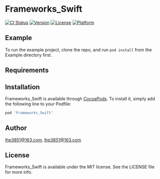 # Frameworks_Swift

[![CI Status](https://img.shields.io/travis/lhp3851@163.com/Frameworks_Swift.svg?style=flat)](https://travis-ci.org/lhp3851@163.com/Frameworks_Swift)
[![Version](https://img.shields.io/cocoapods/v/Frameworks_Swift.svg?style=flat)](https://cocoapods.org/pods/Frameworks_Swift)
[![License](https://img.shields.io/cocoapods/l/Frameworks_Swift.svg?style=flat)](https://cocoapods.org/pods/Frameworks_Swift)
[![Platform](https://img.shields.io/cocoapods/p/Frameworks_Swift.svg?style=flat)](https://cocoapods.org/pods/Frameworks_Swift)

## Example

To run the example project, clone the repo, and run `pod install` from the Example directory first.

## Requirements

## Installation

Frameworks_Swift is available through [CocoaPods](https://cocoapods.org). To install
it, simply add the following line to your Podfile:

```ruby
pod 'Frameworks_Swift'
```

## Author

lhp3851@163.com, lhp3851@163.com

## License

Frameworks_Swift is available under the MIT license. See the LICENSE file for more info.
